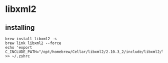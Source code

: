 # libxml2

## installing

```
brew install libxml2 -s
brew link libxml2 --force
echo 'export C_INCLUDE_PATH="/opt/homebrew/Cellar/libxml2/2.10.3_2/include/libxml2/libxml/:$C_INCLUDE_PATH"' >> ~/.zshrc
```
